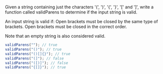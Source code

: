 Given a string containing just the characters '(', ')', '{', '}', '[' and ']', write a function called validParens to determine if the input string is valid.

An input string is valid if:
Open brackets must be closed by the same type of brackets.
Open brackets must be closed in the correct order.

Note that an empty string is also considered valid.

```js
validParens(""); // true
validParens("()"); // true
validParens("()[]{}"); // true
validParens("(]"); // false
validParens("([)]"); // false
validParens("{[]}"); // true
```
